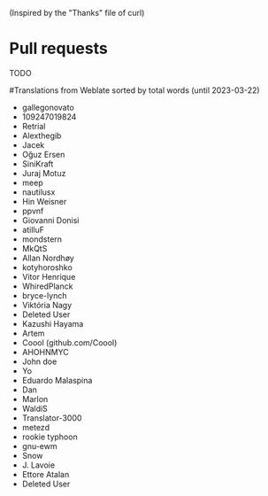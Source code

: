 (Inspired by the "Thanks" file of curl)

# Pull requests

TODO

#Translations from Weblate sorted by total words (until 2023-03-22)

- gallegonovato
- 109247019824
- Retrial
- Alexthegib
- Jacek
- Oğuz Ersen
- SiniKraft
- Juraj Motuz
- meep
- nautilusx
- Hin Weisner
- ppvnf
- Giovanni Donisi
- atilluF
- mondstern
- MkQtS
- Allan Nordhøy
- kotyhoroshko
- Vitor Henrique
- WhiredPlanck
- bryce-lynch
- Viktória Nagy
- Deleted User
- Kazushi Hayama
- Artem
- Coool (github.com/Coool)
- AHOHNMYC
- John doe
- Yo
- Eduardo Malaspina
- Dan
- Marlon
- WaldiS
- Translator-3000
- metezd
- rookie typhoon
- gnu-ewm
- Snow
- J. Lavoie
- Ettore Atalan
- Deleted User